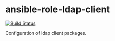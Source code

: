 ansible-role-ldap-client
========================

[![Build Status](https://travis-ci.org/mlipiec/ansible-role-ldap-client.svg?branch=master)](https://travis-ci.org/mlipiec/ansible-role-ldap-client)

Configuration of ldap client packages.

